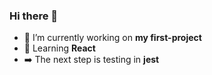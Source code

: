 ### Hi there 👋

- 🚀 I’m currently working on **my first-project**
- 📘 Learning **React** 
- ➡️ The next step is testing in **jest**
